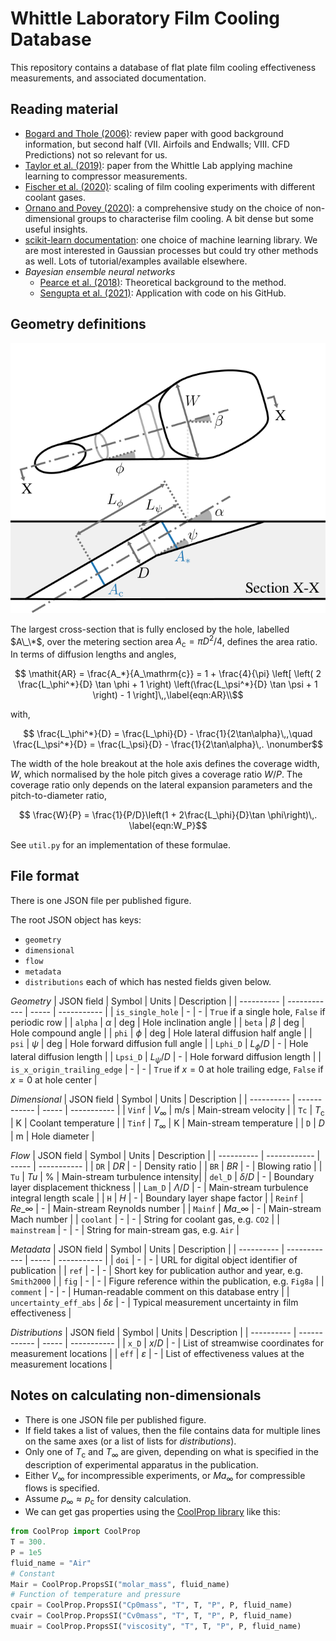 # Whittle Laboratory Film Cooling Database

This repository contains a database of flat plate film cooling effectiveness
measurements, and associated documentation.

## Reading material

* [Bogard and Thole (2006)](https://doi.org/10.2514/1.18034): review paper with
  good background information, but second half (VII. Airfoils and Endwalls;
  VIII. CFD Predictions) not so relevant for us.
* [Taylor et al. (2019)](https://doi.org/10.1115/1.4046658): paper from the
  Whittle Lab applying machine learning to compressor measurements.
* [Fischer et al. (2020)](https://doi.org/10.1115/1.4046544): scaling of film cooling experiments with different coolant gases.
* [Ornano and Povey (2020)](https://doi.org/10.1115/1.4046277): a 
  comprehensive study on the choice of non-dimensional groups to characterise
  film cooling. A bit dense but some useful insights.
* [scikit-learn
  documentation](https://scikit-learn.org/stable/user_guide.html): one choice
  of machine learning library. We are most interested in Gaussian processes but
  could try other methods as well. Lots of tutorial/examples available
  elsewhere.
* *Bayesian ensemble neural networks*
    - [Pearce et al. (2018)](https://doi.org/10.48550/arXiv.1811.12188): Theoretical background to the method.
    - [Sengupta et al. (2021)](https://doi.org/10.1115/1.4049762): Application with code on his GitHub.

## Geometry definitions

![Geometry definition](./geom.svg)

The largest cross-section that is fully enclosed by the hole, labelled $A\_\*$,
over the metering section area $A_\mathrm{c}=\pi D^2 / 4$,
defines the area ratio. In terms of diffusion lengths and angles,

```math
    \mathit{AR} = \frac{A_*}{A_\mathrm{c}} = 1 + \frac{4}{\pi} \left[
        \left( 2 \frac{L_\phi^*}{D} \tan \phi + 1 \right)
        \left(\frac{L_\psi^*}{D} \tan \psi + 1 \right) - 1
    \right]\,,\label{eqn:AR}\\
```
with,
```math
    \frac{L_\phi^*}{D} = \frac{L_\phi}{D} - \frac{1}{2\tan\alpha}\,,\quad
    \frac{L_\psi^*}{D} = \frac{L_\psi}{D} - \frac{1}{2\tan\alpha}\,. \nonumber
```

The width of the hole breakout at the hole axis defines the coverage width,
$W$, which normalised by the hole pitch gives a coverage ratio $W/P$. The
coverage ratio only depends on the lateral expansion parameters and the
pitch-to-diameter ratio,

```math
    \frac{W}{P} = \frac{1}{P/D}\left(1 + 2\frac{L_\phi}{D}\tan \phi\right)\,.
    \label{eqn:W_P}
```

See `util.py` for an implementation of these formulae.

## File format

There is one JSON file per published figure.

The root JSON object has keys:
* `geometry`
* `dimensional`
* `flow`
* `metadata`
* `distributions`
each of which has nested fields given below.

*Geometry*
| JSON field | Symbol | Units | Description |
| ---------- | ------------ | ----- | ----------- |
| `is_single_hole` | - | - | `True` if a single hole, `False` if periodic row |
| `alpha` | $\alpha$ | deg | Hole inclination angle |
| `beta` | $\beta$ | deg | Hole compound angle |
| `phi` | $\phi$ | deg | Hole lateral diffusion half angle |
| `psi` | $\psi$ | deg | Hole forward diffusion full angle |
| `Lphi_D` | $L_\phi/D$ | - | Hole lateral diffusion length |
| `Lpsi_D` | $L_\psi/D$ | - | Hole forward diffusion length |
| `is_x_origin_trailing_edge` | - | - | `True` if $x=0$ at hole trailing edge, `False` if $x=0$ at hole center |

*Dimensional*
| JSON field | Symbol | Units | Description |
| ---------- | ------------ | ----- | ----------- |
| `Vinf` | $V_\infty$ | m/s | Main-stream velocity |
| `Tc` | $T_\mathrm{c}$ | K | Coolant temperature |
| `Tinf` | $T_\infty$ | K | Main-stream temperature |
| `D` | $D$ | m | Hole diameter |

*Flow*
| JSON field | Symbol | Units | Description |
| ---------- | ------------ | ----- | ----------- |
| `DR` | $\mathit{DR}$ | - | Density ratio |
| `BR` | $\mathit{BR}$ | - | Blowing ratio |
| `Tu` | $\mathit{Tu}$ | % | Main-stream turbulence intensity|
| `del_D` | $\delta/D$ | - | Boundary layer displacement thickness |
| `Lam_D` | $\Lambda/D$ | - | Main-stream turbulence integral length scale |
| `H` | $H$ | - | Boundary layer shape factor |
| `Reinf` | $\mathit{Re}\_\infty$ | - | Main-stream Reynolds number |
| `Mainf` | $\mathit{Ma}\_\infty$ | - | Main-stream Mach number |
| `coolant` | - | - | String for coolant gas, e.g. `CO2` |
| `mainstream` | - | - | String for main-stream gas, e.g. `Air` |

*Metadata*
| JSON field | Symbol | Units | Description |
| ---------- | ------------ | ----- | ----------- |
| `doi` | - | - | URL for digital object identifier of publication |
| `ref` | - | - | Short key for publication author and year, e.g. `Smith2000` |
| `fig` | - | - | Figure reference within the publication, e.g. `Fig8a` |
| `comment` | - | - | Human-readable comment on this database entry |
| `uncertainty_eff_abs` | $\delta \varepsilon$ | - | Typical measurement uncertainty in film effectiveness |

*Distributions*
| JSON field | Symbol | Units | Description |
| ---------- | ------------ | ----- | ----------- |
| `x_D` | $x/D$ | - |  List of streamwise coordinates for measurement locations |
| `eff` | $\varepsilon$ | - | List of effectiveness values at the measurement locations |

## Notes on calculating non-dimensionals

* There is one JSON file per published figure. 
* If field takes a list of values, then the file contains data for multiple
  lines on the same axes (or a list of lists for *distributions*).
* Only one of $T_\mathrm{c}$ and $T_\infty$ are given, depending on what is
  specified in the description of experimental apparatus in the publication.
* Either $V_\infty$ for incompressible experiments, or $Ma_\infty$
  for compressible flows is specified.
* Assume $p_\infty \approx p_\mathrm{c}$ for density calculation.
* We can get gas properties using the [CoolProp library](http://www.coolprop.org/coolprop/wrappers/Python/index.html#python) like this:
```python
from CoolProp import CoolProp
T = 300.
P = 1e5
fluid_name = "Air"
# Constant
Mair = CoolProp.PropsSI("molar_mass", fluid_name)
# Function of temperature and pressure
cpair = CoolProp.PropsSI("Cp0mass", "T", T, "P", P, fluid_name)
cvair = CoolProp.PropsSI("Cv0mass", "T", T, "P", P, fluid_name)
muair = CoolProp.PropsSI("viscosity", "T", T, "P", P, fluid_name)
```
